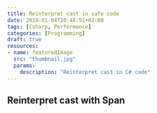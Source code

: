 ```yaml
---
title: Reinterpret cast in safe code
date: 2019-01-04T20:48:51+02:00
tags: [Csharp, Performance]
categories: [Programming]
draft: true
resources:
- name: featuredImage
  src: "thumbnail.jpg"
  params:
    description: "Reinterpret cast in C# code"
---
```


## Reinterpret cast with Span
